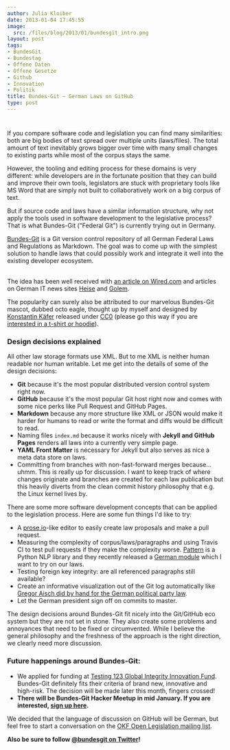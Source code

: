 ```yaml
---
author: Julia Kloiber
date: 2013-01-04 17:45:55
image:
  src: /files/blog/2013/01/bundesgit_intro.png
layout: post
tags:
- BundesGit
- Bundestag
- Offene Daten
- Offene Gesetze
- Github
- Innovation
- Politik
title: Bundes-Git – German Laws on GitHub
type: post
---
```


# 

If you compare software code and legislation you can find many similarities: both are big bodies of text spread over multiple units (laws/files). The total amount of text inevitably grows bigger over time with many small changes to existing parts while most of the corpus stays the same.

However, the tooling and editing process for these domains is very different: while developers are in the fortunate position that they can build and improve their own tools, legislators are stuck with proprietary tools like MS Word that are simply not built to collaboratively work on a big corpus of text.

But if source code and laws have a similar information structure, why not apply the tools used in software development to the legislative process? That is what Bundes-Git ("Federal Git") is currently trying out in Germany.

[Bundes-Git](https://github.com/bundestag/gesetze) is a Git version control repository of all German Federal Laws and Regulations as Markdown. The goal was to come up with the simplest solution to handle laws that could possibly work and integrate it well into the existing developer ecosystem.  
 

The idea has been well received with [an article on Wired.com](http://www.wired.com/wiredenterprise/2012/08/bundestag/) and articles on German IT news sites [Heise](http://www.heise.de/open/meldung/Entwicklungshistorie-von-Gesetzen-mit-Git-verfolgen-1662758.html) and [Golem](http://okfnlabs.org/blog/2012/12/13/www.golem.de/news/bundesgit-ein-git-repository-fuer-deutsche-gesetze-1208-93709.html).

The popularity can surely also be attributed to our marvelous Bundes-Git mascot, dubbed octo eagle, thought up by myself and designed by [Konstantin Käfer](https://kkaefer.com/) released under [CC0](https://creativecommons.org/publicdomain/zero/1.0/) (please go this way if you are [interested in a t-shirt or hoodie](http://bundesgit.spreadshirt.de/)).

### Design decisions explained

All other law storage formats use XML. But to me XML is neither human readable nor human writable. Let me get into the details of some of the design decisions:

  * **Git** because it's the most popular distributed version control system right now.
  * **GitHub** because it's the most popular Git host right now and comes with some nice perks like Pull Request and GitHub Pages.
  * **Markdown** because any more structure like XML or JSON would make it harder for humans to read or write the format and diffs would be difficult to read.
  * Naming files `index.md` because it works nicely with **Jekyll and GitHub Pages** renders all laws into a currently very simple page.
  * **YAML Front Matter** is necessary for Jekyll but also serves as nice a meta data store on laws.
  * Committing from branches with non-fast-forward merges because... uhmm. This is really up for discussion. I want to keep track of where changes originate and branches are created for each law publication but this heavily diverts from the clean commit history philosophy that e.g. the Linux kernel lives by.

There are some more software development concepts that can be applied to the legislation process. Here are some fun things I'd like to try:

  * A [prose.io](http://prose.io/)-like editor to easily create law proposals and make a pull request.
  * Measuring the complexity of corpus/laws/paragraphs and using Travis CI to test pull requests if they make the complexity worse. [Pattern](http://www.clips.ua.ac.be/pages/pattern) is a Python NLP library and they recently released a [German module](http://www.clips.ua.ac.be/pages/pattern-de) which I want to try on our laws.
  * Testing foreign key integrity: are all referenced paragraphs still available?
  * Create an informative visualization out of the Git log automatically like [Gregor Aisch did by hand for the German political party law](http://blog.openingparliament.org/post/37650393621/what-opening-parliamentary-information-can-tell-us).
  * Let the German president sign off on commits to master.

The design decisions around Bundes-Git fit nicely into the Git/GitHub eco system but they are not set in stone. They also create some problems and annoyances that need to be fixed or circumvented. While I believe the general philosophy and the freshness of the approach is the right direction, we clearly need more discussion.

### Future happenings around Bundes-Git:

  * We applied for funding at [Testing 123 Global Integrity Innovation Fund](http://innovation.globalintegrity.org/idea-submissions/2012/12/10/applying-version-control-to-the-legislative-process). Bundes-Git definitely fits their criteria of brand new, innovative and high-risk. The decision will be made later this month, fingers crossed!
  * **There will be Bundes-Git Hacker Meetup in mid January. If you are interested, [sign up here](https://terminplaner.dfn.de/foodle.php?id=hhndrdx742az60wf).**

We decided that the language of discussion on GitHub will be German, but feel free to start a conversation on the [OKF Open Legislation mailing list](http://lists.okfn.org/mailman/listinfo/open-legislation).

**Also be sure to follow [@bundesgit on Twitter](https://twitter.com/bundesgit)!**